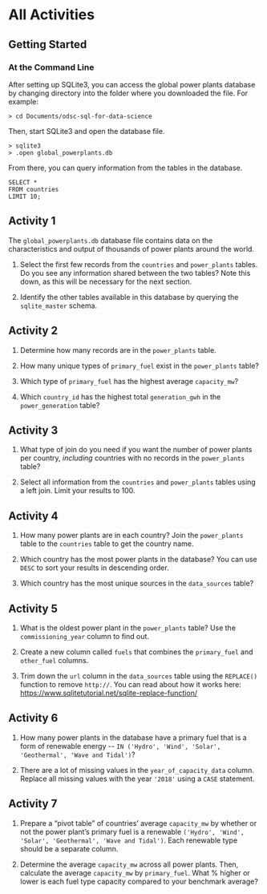 # All Activities

## Getting Started
### At the Command Line
After setting up SQLite3, you can access the global power plants database by changing directory into the folder where you downloaded the file. For example:
```
> cd Documents/odsc-sql-for-data-science
```

Then, start SQLite3 and open the database file.
```
> sqlite3
> .open global_powerplants.db
```

From there, you can query information from the tables in the database.
```
SELECT *
FROM countries
LIMIT 10;
```

## Activity 1
The `global_powerplants.db` database file contains data on the characteristics and output of thousands of power plants around the world.

1. Select the first few records from the `countries` and `power_plants` tables.
Do you see any information shared between the two tables? Note this down, as this will be necessary for the next section.

2. Identify the other tables available in this database by querying the `sqlite_master` schema.


## Activity 2

1. Determine how many records are in the `power_plants` table.

2. How many unique types of `primary_fuel` exist in the `power_plants` table?

3. Which type of `primary_fuel` has the highest average `capacity_mw`?

4. Which `country_id` has the highest total `generation_gwh` in the `power_generation` table?


## Activity 3

1. What type of join do you need if you want the number of power plants per country, _including_ countries with no records in the `power_plants` table?

2. Select all information from the `countries` and `power_plants` tables using a left join. Limit your results to 100.


## Activity 4

1. How many power plants are in each country? Join the `power_plants` table to the `countries` table to get the country name.

2. Which country has the most power plants in the database? You can use `DESC` to sort your results in descending order.

3. Which country has the most unique sources in the `data_sources` table?


## Activity 5

1. What is the oldest power plant in the `power_plants` table? Use the `commissioning_year` column to find out.

2. Create a new column called `fuels` that combines the `primary_fuel` and `other_fuel` columns.

3. Trim down the `url` column in the `data_sources` table using the `REPLACE()` function to remove `http://`. You can read about how it works here: https://www.sqlitetutorial.net/sqlite-replace-function/


## Activity 6

1. How many power plants in the database have a primary fuel that is a form of renewable energy -- `IN ('Hydro', 'Wind', 'Solar', 'Geothermal', 'Wave and Tidal')`?

2. There are a lot of missing values in the `year_of_capacity_data` column. Replace all missing values with the year `'2018'` using a `CASE` statement.


## Activity 7

1. Prepare a “pivot table” of countries’ average `capacity_mw` by whether or not the power plant’s primary fuel is a renewable `('Hydro', 'Wind', 'Solar', 'Geothermal', 'Wave and Tidal')`. Each renewable type should be a separate column.

2. Determine the average `capacity_mw` across all power plants. Then, calculate the average `capacity_mw` by `primary_fuel`. What % higher or lower is each fuel type capacity compared to your benchmark average?
